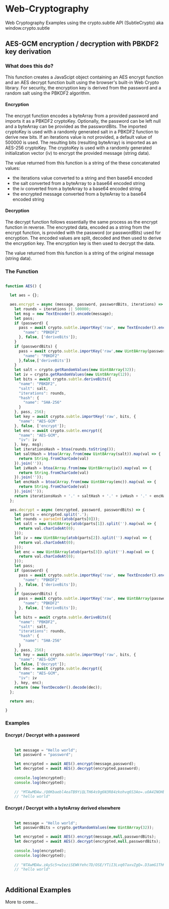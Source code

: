 # Web-Cryptography
Web Cryptography Examples using the crypto.subtle API (SubtleCrypto) aka window.crypto.subtle

## AES-GCM encryption / decryption with PBKDF2 key derivation

### What does this do?
This function creates a JavaScipt object containing an AES encrypt function and an AES decrypt function built using the browser's built-in Web Crypto library. For security, the encryption key is derived from the password and a random salt using the PBKDF2 algorithm.

#### Encryption

The encrypt function encodes a byteArray from a provided password and imports it as a PBKDF2 cryptoKey. Optionally, the password can be left null and a byteArray can be provided as the passwordBits. The imported cryptoKey is used with a randomly generated salt in a PBKDF2 function to derive new bits. If an iterations value is not provided, a default value of 500000 is used. The resulting bits (resulting byteArray) is imported as an AES-256 cryptoKey. The cryptoKey is used with a randomly generated initialization vector (iv) to encrypt the provided message (string data).

The value returned from this function is a string of the these concatenated values:
 - the iterations value converted to a string and then base64 encoded
 - the salt converted from a byteArray to a base64 encoded string
 - the iv converted from a byteArray to a base64 encoded string
 - the encrypted message converted from a byteArray to a base64 encoded string

#### Decryption

The decrypt function follows essentially the same process as the encrypt function in reverse. The encrypted data, encoded as a string from the encrypt function, is provided with the password (or passwordBits) used for encryption. The encoded values are split, decoded and then used to derive the encryption key. The encryption key is then used to decrypt the data.

The value returned from this function is a string of the original message (string data).

### The Function
```javascript

function AES() {

  let aes = {};

  aes.encrypt = async (message, password, passwordBits, iterations) => {
    let rounds = iterations || 500000;
    let msg = new TextEncoder().encode(message);
    let pass;
    if (password) {
      pass = await crypto.subtle.importKey('raw', new TextEncoder().encode(password), {
        "name": "PBKDF2"
      }, false, ['deriveBits']);
    }
    if (passwordBits) {
      pass = await crypto.subtle.importKey('raw',new Uint8Array(passwordBits),{
        "name": "PBKDF2"
      },false,['deriveBits'])
    }
    let salt = crypto.getRandomValues(new Uint8Array(32));
    let iv = crypto.getRandomValues(new Uint8Array(12));
    let bits = await crypto.subtle.deriveBits({
      "name": "PBKDF2",
      "salt": salt,
      "iterations": rounds,
      "hash": {
        "name": "SHA-256"
      }
    }, pass, 256);
    let key = await crypto.subtle.importKey('raw', bits, {
      "name": "AES-GCM"
    }, false, ['encrypt']);
    let enc = await crypto.subtle.encrypt({
      "name": "AES-GCM",
      "iv": iv
    }, key, msg);
    let iterationsHash = btoa(rounds.toString());
    let saltHash = btoa(Array.from(new Uint8Array(salt)).map(val => {
      return String.fromCharCode(val)
    }).join(''));
    let ivHash = btoa(Array.from(new Uint8Array(iv)).map(val => {
      return String.fromCharCode(val)
    }).join(''));
    let encHash = btoa(Array.from(new Uint8Array(enc)).map(val => {
      return String.fromCharCode(val)
    }).join(''));
    return iterationsHash + '.' + saltHash + '.' + ivHash + '.' + encHash;
  };

  aes.decrypt = async (encrypted, password, passwordBits) => {
    let parts = encrypted.split('.');
    let rounds = parseInt(atob(parts[0]));
    let salt = new Uint8Array(atob(parts[1]).split('').map(val => {
      return val.charCodeAt(0);
    }));
    let iv = new Uint8Array(atob(parts[2]).split('').map(val => {
      return val.charCodeAt(0);
    }));
    let enc = new Uint8Array(atob(parts[3]).split('').map(val => {
      return val.charCodeAt(0);
    }));
    let pass;
    if (password) {
      pass = await crypto.subtle.importKey('raw', new TextEncoder().encode(password), {
        "name": "PBKDF2"
      }, false, ['deriveBits']);
    }
    if (passwordBits) {
      pass = await crypto.subtle.importKey('raw', new Uint8Array(passwordBits), {
        "name": "PBKDF2"
      }, false, ['deriveBits']);
    }
    let bits = await crypto.subtle.deriveBits({
      "name": "PBKDF2",
      "salt": salt,
      "iterations": rounds,
      "hash": {
        "name": "SHA-256"
      }
    }, pass, 256);
    let key = await crypto.subtle.importKey('raw', bits, {
      "name": "AES-GCM"
    }, false, ['decrypt']);
    let dec = await crypto.subtle.decrypt({
      "name": "AES-GCM",
      "iv": iv
    }, key, enc);
    return (new TextDecoder().decode(dec));
  };

  return aes;

}

```

### Examples


#### Encrypt / Decrypt with a password
```javascript

    let message = "Hello world";
    let password = "password";

    let encrypted = await AES().encrypt(message,password);
    let decrypted = await AES().decrypt(encrypted,password);
 
    console.log(encrypted);
    console.log(decrypted);
    
    // "MTAwMDAw./Q0Kbaebl4eaTB9YiQLTH64s9g6N3R84zkohvq6S3Ao=.uOA4INOHbqmlVGRi.03GJ+KxFEEYV5jSkPmCByZf5mqjr8y8SzvJC"
    // "hello world"

```


#### Encrypt / Decrypt with a byteArray derived elsewhere
```javascript

    let message = "Hello world";
    let passwordBits = crypto.getRandomValues(new Uint8Array(32));

    let encrypted = await AES().encrypt(message,null,passwordBits);
    let decrypted = await AES().decrypt(encrypted,null,passwordBits);
    
    console.log(encrypted);
    console.log(decrypted);
    
    // "NTAwMDAw.zAySc5+w1eziSEWkYehc7D/OSE/YTiI3Lvq07axvZgQ=.D3amG1ThKfxTI8ss.zKoyTs4pYgqnpE879Nus9l24foFTk0yaoOjh"
    // "hello world"
    
```


## Additional Examples
More to come...
